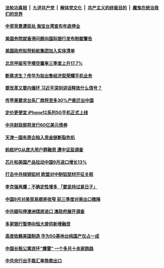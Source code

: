

####  [法轮功真相](../../../../basic/blob/master/README.md?t=10151431) &nbsp;|&nbsp; [九评共产党](../../../../9ping.md/blob/master/README.md?t=10151431) &nbsp;|&nbsp; [解体党文化](../../../../jtdwh.md/blob/master/README.md?t=10151431)  &nbsp;|&nbsp; [共产主义的终极目的](../../../../gczydzjmd.md/blob/master/README.md?t=10151431) &nbsp;|&nbsp; [魔鬼在统治我们的世界](../../../../mgztzwmdsj.md/blob/master/README.md?t=10151431) 

#### [中资背景遭惩处 淘宝台湾宣布年底停业](../pages/soh7/432295.md?t=10151431) 
#### [美国务院就香港问题向国际银行发布制裁警告](../pages/soh7/432223.md?t=10151431) 
#### [美国政府拟将蚂蚁集团加入实体清单](../pages/soh7/432214.md?t=10151431) 
#### [北京甲级写字楼空置率三季度上升17.7%](../pages/soh7/432124.md?t=10151431) 
#### [断尾求生？传华为拟出售经济型荣耀手机业务](../pages/soh7/432112.md?t=10151431) 
#### [要改革又要内循环 习近平深圳讲话释放什么信号？](../pages/soh7/432094.md?t=10151431) 
#### [传苹果要求台系厂商将至多30%产能迁出中国](../pages/soh7/432058.md?t=10151431) 
#### [定价更便宜 iPhone12系列5G手机正式上线](../pages/soh7/431884.md?t=10151431) 
#### [中共财政部将发行60亿美元债券](../pages/soh7/431689.md?t=10151431) 
#### [天津一国有房企陷入资金链断裂危机](../pages/soh7/431680.md?t=10151431) 
#### [蚂蚁IPO从庞大用户群融资 遭中证监调查](../pages/soh7/431671.md?t=10151431) 
#### [芯片和美国产品拉动中国9月进口增长13% ](../pages/soh7/431659.md?t=10151431) 
#### [打击中共倾销铝材 欧盟对中制铝型材开征关税](../pages/soh7/431605.md?t=10151431) 
#### [李克强再爆：不确定性增多 「要坚持过紧日子」](../pages/soh7/431473.md?t=10151431) 
#### [中国9月对美贸易顺差收窄 前三季度对美出口微降](../pages/soh7/431449.md?t=10151431) 
#### [中共疑叫停澳洲煤炭进口 澳政府展开调查](../pages/soh7/431407.md?t=10151431) 
#### [多家银行暂停向恒大提供新增融资](../pages/soh7/431326.md?t=10151431) 
#### [高度依赖美国制造 华为5G基地台纯国产仅占一成](../pages/soh7/431323.md?t=10151431) 
#### [中国长租公寓连环“爆雷” 一个多月十余家跑路](../pages/soh7/431317.md?t=10151431) 
#### [中共央行出手稳汇率挽救出口](../pages/soh7/431284.md?t=10151431) 
